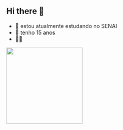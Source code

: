 ## Hi there 👋




- 🎒 estou atualmente estudando no SENAI
- 🌱 tenho 15 anos
- 🍎🐱

 <div>
    <img align="center"  height="200" width="200" src="https://img1.picmix.com/output/stamp/thumb/6/6/3/0/1660366_727c5.gif">
 </div>
